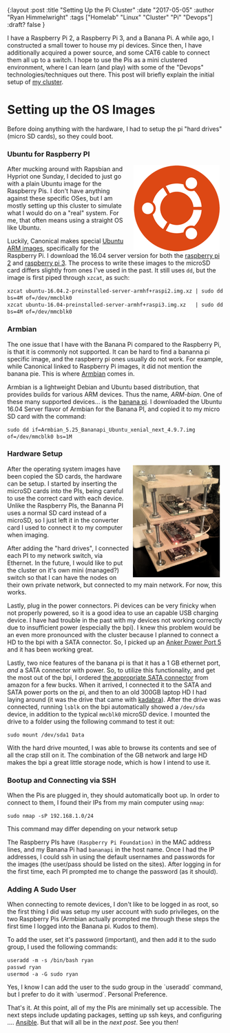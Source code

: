 {:layout :post
:title  "Setting Up the Pi Cluster"
:date "2017-05-05"
:author "Ryan Himmelwright"
:tags ["Homelab" "Linux" "Cluster" "Pi" "Devops"]
:draft? false
}

I have a Raspberry Pi 2, a Raspberry Pi 3, and a Banana Pi. A while ago, I constructed a small tower to house my pi devices. Since then, I have additionally acquired a power source, and some CAT6 cable to connect them all up to a switch. I hope to use the Pis as a mini clustered environment, where I can learn (and play) with some of the "Devops" technologies/techniques out there. This post will briefly explain the initial setup of [my cluster](../../pages/homelab/#cluster).

<!-- more -->

# Setting up the OS Images
Before doing anything with the hardware, I had to setup the pi "hard drives" (micro SD cards), so they could boot. 

### Ubuntu for Raspberry PI

<img src="../../img/posts/Setting-Up-Pi-Cluster/ubuntu-logo.jpg" style="width: 200px%; float: right; margin: 0px 10px 0px 10px;"/>

After mucking around with Rapsbian and Hypriot one Sunday, I decided to just go with a plain Ubuntu image for the Raspberry Pis. I don't have anything against these specific OSes, but I am mostly setting up this cluster to simulate what I would do on a "real" system. For me, that often means using a straight OS like Ubuntu.

Luckily, Canonical makes special [Ubuntu ARM images](https://wiki.ubuntu.com/ARM/RaspberryPi), specifically for the Raspberry Pi. I download the 16.04 server version for both the [raspberry pi 2](http://cdimage.ubuntu.com/ubuntu/releases/16.04/release/ubuntu-16.04.2-preinstalled-server-armhf+raspi2.img.xz) and [raspberry pi 3](http://www.finnie.org/software/raspberrypi/ubuntu-rpi3/ubuntu-16.04-preinstalled-server-armhf+raspi3.img.xz). The process to write these images to the microSD card differs slightly from ones I've used in the past. It still uses `dd`, but the image is first piped through `xzcat`, as such:


```
xzcat ubuntu-16.04.2-preinstalled-server-armhf+raspi2.img.xz | sudo dd bs=4M of=/dev/mmcblk0
xzcat ubuntu-16.04-preinstalled-server-armhf+raspi3.img.xz   | sudo dd bs=4M of=/dev/mmcblk0
```

### Armbian

The one issue that I have with the Banana Pi compared to the Raspberry Pi, is that it is commonly not supported. It can be hard to find a bananna pi specific image, and the raspberry pi ones usually do not work. For example, while Canonical linked to Raspberry Pi images, it did not mention the banana pie.  This is where [Armbian](https://www.armbian.com/) comes in.

Armbian is a lightweight Debian and Ubuntu based distribution, that provides builds for various ARM devices. Thus the name, *ARM-bian*. One of these many supported devices... is the [banana pi](https://www.armbian.com/banana-pi/). I downloaded the Ubuntu 16.04 Server flavor of Armbian for the Banana PI, and copied it to my micro SD card with the command:

```
sudo dd if=Armbian_5.25_Bananapi_Ubuntu_xenial_next_4.9.7.img  of=/dev/mmcblk0 bs=1M
```

### Hardware Setup

<img src="../../img/posts/Setting-Up-Pi-Cluster/pi-cluster.png" style="width: 40%; float: right; margin: 0px 10px 0px 10px;"/>

After the operating system images have been copied the SD cards, the hardware can be setup. I started by inserting the microSD cards into the PIs, being careful to use the correct card with each device. Unlike the Raspberry PIs, the Bananna PI uses a normal SD card instead of a microSD, so I just left it in the converter card I used to connect it to my computer when imaging.

After adding the "hard drives", I connected each PI to my network switch, via Ethernet. In the future, I would like to put the cluster on it's own mini (managed?) switch so that I can have the nodes on their own private network, but connected to my main network. For now, this works.

Lastly, plug in the power connectors. Pi devices can be very finicky when not properly powered, so it is a good idea to use an capable USB charging device. I have had trouble in the past with my devices not working correctly due to insufficient power (especially the bpi). I knew this problem would be an even more pronounced with the cluster because I planned to connect a HD to the bpi with a SATA connector. So, I picked up an [Anker Power Port 5](https://www.amazon.com/Anker-Charger-PowerPort-Multi-Port-Samsung/dp/B00VH8ZW02/ref=sr_1_1?ie=UTF8&qid=1493860165&sr=8-1&keywords=Anker+power+port+5) and it has been working great.

Lastly, two nice features of the banana pi is that it has a 1 GB ethernet port, *and* a SATA connector with power. So, to utilize this functionality, and get the most out of the bpi, I ordered [the appropriate SATA connector](https://www.amazon.com/JBtek-Connectors-Banana-Supply-Terminals/dp/B00ZP0L0VS/ref=sr_1_1?ie=UTF8&qid=1493860481&sr=8-1&keywords=banana+pi+sata) from amazon for a few bucks. When it arrived, I connected it to the SATA and SATA power ports on the pi, and then to an old 300GB laptop HD I had laying around (it was the drive that came with [kadabra](../introducing-kadabra/)). After the drive was connected, running `lsblk` on the bpi automatically showed a `/dev/sda` device, in addition to the typical `mmcblk0` microSD device. I  mounted the drive to a folder using the following command to test it out:

```
sudo mount /dev/sda1 Data
```

With the hard drive mounted, I was able to browse its contents and see of all the crap still on it. The combination of the GB network and large HD makes the bpi a great little storage node, which is how I intend to use it.

### Bootup and Connecting via SSH

When the Pis are plugged in, they should automatically boot up. In order to connect to them, I found their IPs from my main computer using `nmap`:

```
sudo nmap -sP 192.168.1.0/24
```
<div id="caption">This command may differ depending on your network setup</div>

The Raspberry PIs have `(Raspberry Pi Foundation)` in the MAC address lines, and my Banana Pi had `bananapi` in the host name. Once I had the IP addresses, I could ssh in using the default usernames and passwords for the images (the user/pass should be listed on the sites). After logging in for the first time, each PI prompted me to change the password (as it should).

### Adding A Sudo User

When connecting to remote devices, I don't like to be logged in as root, so the first thing I did was setup my user account with sudo privileges, on the two Raspberry Pis (Armbian actually prompted me through these steps the first time I logged into the Banana pi. Kudos to them).

To add the user, set it's password (important), and then add it to the sudo group, I used the following commands:

```
useradd -m -s /bin/bash ryan
passwd ryan
usermod -a -G sudo ryan
```
<div id="caption">Yes, I know I can add the user to the sudo group in the `useradd` command, but I prefer to do it with `usermod`. Personal Preference.</div>

That's it. At this point, all of my the PIs are minimally set up accessible. The next steps include updating packages, setting up ssh keys, and configuring .... [Ansible](https://www.ansible.com). But that will all be in the *next post*. See you then!